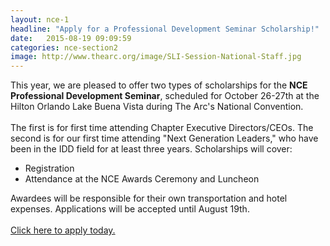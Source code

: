 ```yaml
---
layout: nce-1
headline: "Apply for a Professional Development Seminar Scholarship!"
date:   2015-08-19 09:09:59
categories: nce-section2
image: http://www.thearc.org/image/SLI-Session-National-Staff.jpg
---
```

This year, we are pleased to offer two types of scholarships for the <b>NCE Professional Development Seminar</b>, scheduled for October 26-27th at the Hilton Orlando Lake Buena Vista during The Arc's National Convention.  <br><br>
The first is for first time attending Chapter Executive Directors/CEOs. The second is for our first time attending "Next Generation Leaders," who have been in the IDD field for at least three years. Scholarships will cover:
<ul>
<li>Registration</li>
<li>Attendance at the NCE Awards Ceremony and Luncheon</li>
</ul>
Awardees will be responsible for their own transportation and hotel expenses. Applications will be accepted until August 19th. <br><br>
<a href="https://thearcus.wufoo.com/forms/z1438cdf1as9ozk/ ">Click here to apply today.</a>

